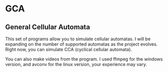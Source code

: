 GCA
===

General Cellular Automata
-------------------------

This set of programs allow you to simulate cellular automatas. I will be expanding on the number of supported automatas as the project evolves. Right now, you can simulate CCA (cyclical cellular automata).

You can also make videos from the program. I used ffmpeg for the windows version, and avconv for the linux version, your experience may vary.
